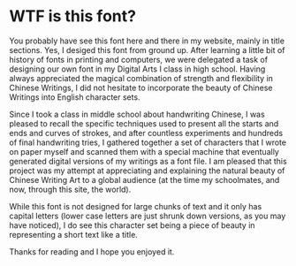 # WTF is this font? 

You probably have see this font here and there in my website, mainly in title sections. Yes, I desiged this font from ground up. After learning a little bit of history of fonts in printing and computers, we were delegated a task of designing our own font in my Digital Arts I class in high school. Having always appreciated the magical combination of strength and flexibility in Chinese Writings, I did not hesitate to incorporate the beauty of Chinese Writings into English character sets. 

Since I took a class in middle school about handwriting Chinese, I was pleased to recall the specific techniques used to present all the starts and ends and curves of strokes, and after countless experiments and hundreds of final handwriting tries, I gathered together a set of characters that I wrote on paper myself and scanned them with a special machine that eventually generated digital versions of my writings as a font file. I am pleased that this project was my attempt at appreciating and explaining the natural beauty of Chinese Writing Art to a global audience (at the time my schoolmates, and now, through this site, the world). 

While this font is not designed for large chunks of text and it only has capital letters (lower case letters are just shrunk down versions, as you may have noticed), I do see this character set being a piece of beauty in representing a short text like a title. 

Thanks for reading and I hope you enjoyed it. 